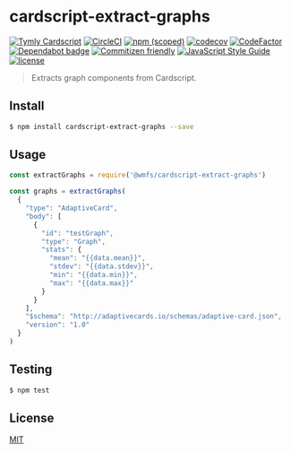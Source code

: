 # cardscript-extract-graphs

[![Tymly Cardscript](https://img.shields.io/badge/tymly-cardscript-blue.svg)](https://tymly.io/)
[![CircleCI](https://circleci.com/gh/wmfs/cardscript-extract-graphs.svg?style=svg)](https://circleci.com/gh/wmfs/cardscript-extract-graphs)
[![npm (scoped)](https://img.shields.io/npm/v/@wmfs/cardscript-extract-graphs.svg)](https://www.npmjs.com/package/@wmfs/cardscript-extract-graphs) 
[![codecov](https://codecov.io/gh/wmfs/cardscript-extract-graphs/branch/master/graph/badge.svg)](https://codecov.io/gh/wmfs/cardscript-extract-graphs) 
[![CodeFactor](https://www.codefactor.io/repository/github/wmfs/cardscript-extract-graphs/badge)](https://www.codefactor.io/repository/github/wmfs/cardscript-extract-graphs) 
[![Dependabot badge](https://img.shields.io/badge/Dependabot-active-brightgreen.svg)](https://dependabot.com/) 
[![Commitizen friendly](https://img.shields.io/badge/commitizen-friendly-brightgreen.svg)](http://commitizen.github.io/cz-cli/) 
[![JavaScript Style Guide](https://img.shields.io/badge/code_style-standard-brightgreen.svg)](https://standardjs.com) 
[![license](https://img.shields.io/github/license/mashape/apistatus.svg)](https://github.com/wmfs/tymly/blob/master/packages/concrete-paths/LICENSE)

> Extracts graph components from Cardscript.

## <a name="install"></a>Install
```bash
$ npm install cardscript-extract-graphs --save
```

## <a name="usage"></a>Usage

```javascript
const extractGraphs = require('@wmfs/cardscript-extract-graphs')

const graphs = extractGraphs(
  {
    "type": "AdaptiveCard",
    "body": [
      {
        "id": "testGraph",
        "type": "Graph",
        "stats": {
          "mean": "{{data.mean}}",
          "stdev": "{{data.stdev}}",
          "min": "{{data.min}}",
          "max": "{{data.max}}"
        }
      }
    ],
    "$schema": "http://adaptivecards.io/schemas/adaptive-card.json",
    "version": "1.0"
  }
)

```

## <a name="test"></a>Testing

```bash
$ npm test
```

## <a name="license"></a>License
[MIT](https://github.com/wmfs/cardscript/blob/master/LICENSE)
